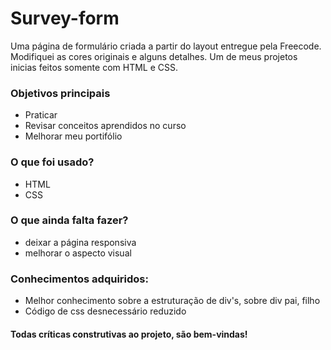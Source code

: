 # Survey-form

Uma página de formulário criada a partir do layout entregue pela Freecode. Modifiquei as cores originais e alguns detalhes.
Um de meus projetos inicias feitos somente com HTML e CSS.

### Objetivos principais
- Praticar
- Revisar conceitos aprendidos no curso
- Melhorar meu portifólio

### O que foi usado?
- HTML
- CSS

### O que ainda falta fazer?
- deixar a página responsiva
- melhorar o aspecto visual

### Conhecimentos adquiridos:
- Melhor conhecimento sobre a estruturação de div's, sobre div pai, filho
- Código de css desnecessário reduzido

#### Todas críticas construtivas ao projeto, são bem-vindas!
